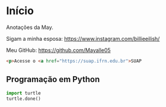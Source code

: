 # Início

Anotações da May.

Sigam a minha esposa: <https://www.instagram.com/billieeilish/>

Meu GitHub: <https://github.com/Mayalle05>
``` html
<p>Acesse o <a href="https://suap.ifrn.edu.br">SUAP
```

## Programação em Python

```python
import turtle
turtle.done()
```